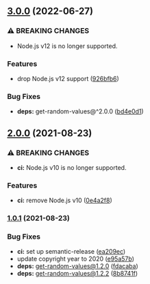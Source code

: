 ## [3.0.0](https://github.com/KenanY/secure-random-uint/compare/2.0.0...3.0.0) (2022-06-27)


### ⚠ BREAKING CHANGES

* Node.js v12 is no longer supported.

### Features

* drop Node.js v12 support ([926bfb6](https://github.com/KenanY/secure-random-uint/commit/926bfb60e21038354d84b260806bed5731cdb62b))


### Bug Fixes

* **deps:** get-random-values@^2.0.0 ([bd4e0d1](https://github.com/KenanY/secure-random-uint/commit/bd4e0d1fdba9196507b74be13c69e2a7e589c3c3))

## [2.0.0](https://github.com/KenanY/secure-random-uint/compare/1.0.1...2.0.0) (2021-08-23)


### ⚠ BREAKING CHANGES

* **ci:** Node.js v10 is no longer supported.

### Features

* **ci:** remove Node.js v10 ([0e4a2f8](https://github.com/KenanY/secure-random-uint/commit/0e4a2f8f1fe5c151cf8c0c8c990cf840e2fa7085))

### [1.0.1](https://github.com/KenanY/secure-random-uint/compare/1.0.0...1.0.1) (2021-08-23)


### Bug Fixes

* **ci:** set up semantic-release ([ea209ec](https://github.com/KenanY/secure-random-uint/commit/ea209ec0a879bff94d1d79faca06b8acd6b4ddcd))
* update copyright year to 2020 ([e95a57b](https://github.com/KenanY/secure-random-uint/commit/e95a57b367879202f1be378a680a7fc8bf8b73ad))
* **deps:** get-random-values@1.2.0 ([fdacaba](https://github.com/KenanY/secure-random-uint/commit/fdacaba7fcdbcdcdfaa1468b208ca5baa2389175))
* **deps:** get-random-values@1.2.2 ([8b8741f](https://github.com/KenanY/secure-random-uint/commit/8b8741f7178082b8bf4460e3780d0046037bc878))
